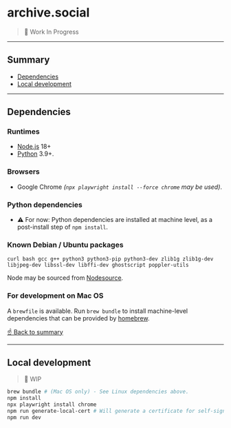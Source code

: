 # archive.social
> 🚧 Work In Progress

---

## Summary
- [Dependencies](#dependencies)
- [Local development](#local-development)

---

## Dependencies

### Runtimes
- [Node.js](https://nodejs.org/) 18+
- [Python](https://www.python.org/) 3.9+.

### Browsers
- Google Chrome _(`npx playwright install --force chrome` may be used)_.

### Python dependencies
- ⚠️ For now: Python dependencies are installed at machine level, as a post-install step of `npm install`.

### Known Debian / Ubuntu packages
```
curl bash gcc g++ python3 python3-pip python3-dev zlib1g zlib1g-dev libjpeg-dev libssl-dev libffi-dev ghostscript poppler-utils
```

Node may be sourced from [Nodesource](https://github.com/nodesource/distributions/blob/master/README.md#installation-instructions).

### For development on Mac OS
A `brewfile` is available. Run `brew bundle` to install machine-level dependencies that can be provided by [homebrew](https://brew.sh/).

[☝️ Back to summary](#summary)

---

## Local development

> 🚧 WIP

```bash
brew bundle # (Mac OS only) - See Linux dependencies above.
npm install 
npx playwright install chrome
npm run generate-local-cert # Will generate a certificate for self-signing PDFs
npm run dev
```
